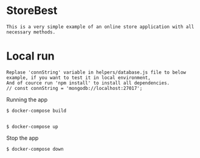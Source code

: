 # StoreBest
    This is a very simple example of an online store application with all necessary methods.

# Local run
    Replase 'connString' variable in helpers/database.js file to below example, if you want to test it in local environment,
    And of cource run 'npm install' to install all dependencies.
    // const connString = 'mongodb://localhost:27017';


Running the app

    $ docker-compose build


    $ docker-compose up

Stop the app

    $ docker-compose down
